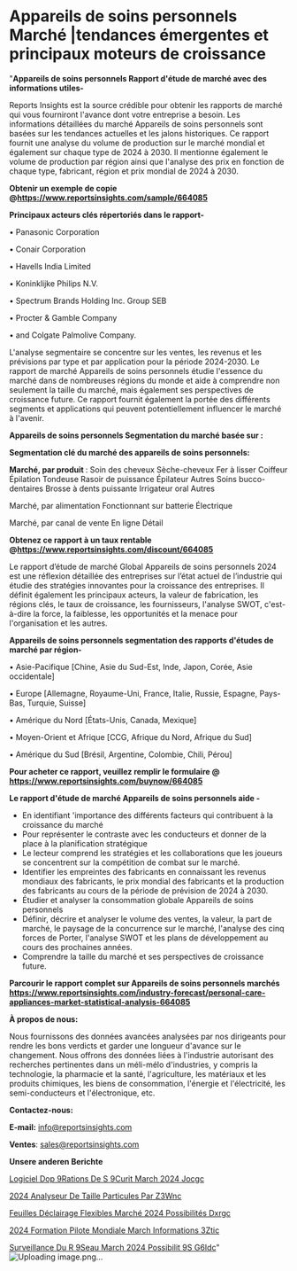 # Appareils de soins personnels Marché |tendances émergentes et principaux moteurs de croissance

"<strong>Appareils de soins personnels Rapport d'étude de marché avec des informations utiles-</strong>

Reports Insights est la source crédible pour obtenir les rapports de marché qui vous fourniront l'avance dont votre entreprise a besoin. Les informations détaillées du marché Appareils de soins personnels sont basées sur les tendances actuelles et les jalons historiques. Ce rapport fournit une analyse du volume de production sur le marché mondial et également sur chaque type de 2024 à 2030. Il mentionne également le volume de production par région ainsi que l'analyse des prix en fonction de chaque type, fabricant, région et prix mondial de 2024 à 2030.

<strong><b>Obtenir un exemple de copie @</b></strong><a href=https://www.reportsinsights.com/sample/664085><strong><b>https://www.reportsinsights.com/sample/664085</b></strong></a>

<b>Principaux acteurs clés répertoriés dans le rapport-</b>

<b> </b>• Panasonic Corporation

• Conair Corporation

• Havells India Limited

• Koninklijke Philips N.V.

• Spectrum Brands Holding Inc. Group SEB

• Procter & Gamble Company

• and Colgate Palmolive Company.

L'analyse segmentaire se concentre sur les ventes, les revenus et les prévisions par type et par application pour la période 2024-2030. Le rapport de marché Appareils de soins personnels étudie l'essence du marché dans de nombreuses régions du monde et aide à comprendre non seulement la taille du marché, mais également ses perspectives de croissance future. Ce rapport fournit également la portée des différents segments et applications qui peuvent potentiellement influencer le marché à l'avenir.

<strong>Appareils de soins personnels Segmentation du marché basée sur :</strong>

<strong> Segmentation clé du marché des appareils de soins personnels: </strong>

<strong> Marché, par produit </strong>:
Soin des cheveux
Sèche-cheveux
Fer à lisser
Coiffeur
Épilation
Tondeuse
Rasoir de puissance
Épilateur
Autres
Soins bucco-dentaires
Brosse à dents puissante
Irrigateur oral
Autres

Marché, par alimentation
Fonctionnant sur batterie
Électrique

Marché, par canal de vente
En ligne
Détail

<strong><b>Obtenez ce rapport à un taux rentable @</b></strong><a href=https://www.reportsinsights.com/discount/664085><strong><b>https://www.reportsinsights.com/discount/664085</b></strong></a>

Le rapport d’étude de marché Global Appareils de soins personnels 2024 est une réflexion détaillée des entreprises sur l’état actuel de l’industrie qui étudie des stratégies innovantes pour la croissance des entreprises. Il définit également les principaux acteurs, la valeur de fabrication, les régions clés, le taux de croissance, les fournisseurs, l'analyse SWOT, c'est-à-dire la force, la faiblesse, les opportunités et la menace pour l'organisation et les autres.

<strong>Appareils de soins personnels segmentation des rapports d'études de marché par région-</strong>

• Asie-Pacifique [Chine, Asie du Sud-Est, Inde, Japon, Corée, Asie occidentale]

• Europe [Allemagne, Royaume-Uni, France, Italie, Russie, Espagne, Pays-Bas, Turquie, Suisse]

• Amérique du Nord [États-Unis, Canada, Mexique]

• Moyen-Orient et Afrique [CCG, Afrique du Nord, Afrique du Sud]

• Amérique du Sud [Brésil, Argentine, Colombie, Chili, Pérou]

<strong>Pour acheter ce rapport, veuillez remplir le formulaire @   <a href=https://www.reportsinsights.com/buynow/664085>https://www.reportsinsights.com/buynow/664085</a></strong>

<strong>Le rapport d'étude de marché Appareils de soins personnels aide -</strong>
<ul>
  <li>En identifiant 'importance des différents facteurs qui contribuent à la croissance du marché</li>
  <li>Pour représenter le contraste avec les conducteurs et donner de la place à la planification stratégique</li>
  <li>Le lecteur comprend les stratégies et les collaborations que les joueurs se concentrent sur la compétition de combat sur le marché.</li>
  <li>Identifier les empreintes des fabricants en connaissant les revenus mondiaux des fabricants, le prix mondial des fabricants et la production des fabricants au cours de la période de prévision de 2024 à 2030.</li>
  <li>Étudier et analyser la consommation globale Appareils de soins personnels</li>
  <li>Définir, décrire et analyser le volume des ventes, la valeur, la part de marché, le paysage de la concurrence sur le marché, l'analyse des cinq forces de Porter, l'analyse SWOT et les plans de développement au cours des prochaines années.</li>
  <li>Comprendre la taille du marché et ses perspectives de croissance future.</li>
</ul>

<strong>Parcourir le rapport complet sur Appareils de soins personnels marchés <a href=https://www.reportsinsights.com/industry-forecast/personal-care-appliances-market-statistical-analysis-664085>https://www.reportsinsights.com/industry-forecast/personal-care-appliances-market-statistical-analysis-664085</a></strong>

<strong>À propos de nous:</strong>

Nous fournissons des données avancées analysées par nos dirigeants pour rendre les bons verdicts et garder une longueur d'avance sur le changement. Nous offrons des données liées à l'industrie autorisant des recherches pertinentes dans un méli-mélo d'industries, y compris la technologie, la pharmacie et la santé, l'agriculture, les matériaux et les produits chimiques, les biens de consommation, l'énergie et l'électricité, les semi-conducteurs et l'électronique, etc.

<strong>Contactez-nous:</strong>

<strong>E-mail:</strong> <a href=mailto:info@reportsinsights.com>info@reportsinsights.com</a>

<strong>Ventes</strong>: <a href=mailto:sales@reportsinsights.com>sales@reportsinsights.com</a>

<strong>Unsere anderen Berichte</strong>

<a href=https://www.linkedin.com/pulse/logiciel-dop%C3%A9rations-de-s%C3%A9curit%C3%A9-march%C3%A9-2024-jocgc/>Logiciel Dop 9Rations De S 9Curit March 2024 Jocgc</a>

<a href=https://www.linkedin.com/pulse/2024-analyseur-de-taille-particules-par-z3wnc/>2024 Analyseur De Taille Particules Par Z3Wnc</a>

<a href=https://www.linkedin.com/pulse/feuilles-déclairage-flexibles-marché-2024-possibilités-dxrgc/>Feuilles Déclairage Flexibles Marché 2024 Possibilités Dxrgc</a>

<a href=https://www.linkedin.com/pulse/2024-formation-pilote-mondiale-march%C3%A9-informations-3ztic/>2024 Formation Pilote Mondiale March Informations 3Ztic</a>

<a href=https://www.linkedin.com/pulse/surveillance-du-r%C3%A9seau-march%C3%A9-2024-possibilit%C3%A9s-g6idc/>Surveillance Du R 9Seau March 2024 Possibilit 9S G6Idc</a>"
![Uploading image.png…]()
